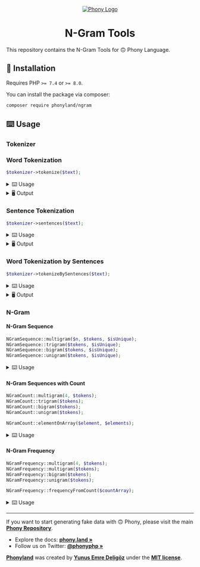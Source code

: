 <div align="center">

[![Phony Logo](https://raw.githubusercontent.com/phonyland/artwork/master/logo.png)](https://github.com/phonyland)

</div>

<div align="center">

# N-Gram Tools

</div>

This repository contains the N-Gram Tools for 🙃 Phony Language.

## 🚀 Installation

Requires PHP `>= 7.4` or `>= 8.0`.

You can install the package via composer:

```console
composer require phonyland/ngram
```

## ⌨️ Usage

### Tokenizer

### Word Tokenization
 
```php
$tokenizer->tokenize($text);
```

<details>
  <summary>⌨️ Usage</summary>

```php
use Phonyland\NGram\Tokenizer;
use Phonyland\NGram\TokenizerFilter;

$tokenizer = new Tokenizer();
$tokenizer
  ->addWordSeparatorPattern(';')
  ->addWordSeparatorPattern('\s')
  ->addWordFilterRule(TokenizerFilter::NO_SYMBOLS);

$text = 'sample   text;sample;text';

$tokenizer->tokenize($text);
```

</details>

<details>
    <summary>🖥 Output</summary>

```php
[
    "sample",
    "text",
    "sample",
    "text",
];
```

</details>

### Sentence Tokenization

```php
$tokenizer->sentences($text);
```

<details>
  <summary>⌨️ Usage</summary>

```php
use Phonyland\NGram\Tokenizer;

$tokenizer = new Tokenizer();
$tokenizer
  ->addSentenceSeparatorPattern('.')
  ->addSentenceSeparatorPattern('!')
  ->addSentenceSeparatorPattern('?');

$text = 'Sample Sentence. Sample Sentence! Sample Sentence? Sample Sentence no. 4?! Sample sample sentence... End';

$tokenizer->sentences($text);
```

</details>

<details>
    <summary>🖥 Output</summary>

```php
[
    "Sample Sentence.",
    "Sample Sentence!",
    "Sample Sentence?",
    "Sample Sentence no.",
    "4?!",
    "Sample sample sentence...",
    "End",
];
```

</details>

### Word Tokenization by Sentences

```php
$tokenizer->tokenizeBySentences($text);
```

<details>
  <summary>⌨️ Usage</summary>

```php
use Phonyland\NGram\Tokenizer;
use Phonyland\NGram\TokenizerFilter;

$tokenizer = new Tokenizer();
$tokenizer
  ->addSentenceSeparatorPattern('.')
  ->addSentenceSeparatorPattern('!')
  ->addSentenceSeparatorPattern('?')
  ->addWordFilterRule(TokenizerFilter::NO_SYMBOLS)
  ->addWordSeparatorPattern(TokenizerFilter::WHITESPACE_SEPARATOR);

$text = 'Sample Sentence. Sample Sentence! Sample Sentence? Sample Sentence no. 4?! Sample sample sentence... End';

$tokenizer->tokenizeBySentences($text);
```

</details>

<details>
    <summary>🖥 Output</summary>

```php
[
    ["Sample", "Sentence"],
    ["Sample", "Sentence"],
    ["Sample", "Sentence"],
    ["Sample", "Sentence", "no"],
    ["Sample", "sample", "sentence"],
    ["End"],
];
```

</details>

### N-Gram

#### N-Gram Sequence

```php
NGramSequence::multigram($n, $tokens, $isUnique);
NGramSequence::trigram($tokens, $isUnique);
NGramSequence::bigram($tokens, $isUnique);
NGramSequence::unigram($tokens, $isUnique);
```

<details>
    <summary>⌨️ Usage</summary>

```php
use Phonyland\NGram\Tokenizer;
use Phonyland\NGram\NGramSequence;
use Phonyland\NGram\TokenizerFilter;

$tokenizer = new Tokenizer();
$tokenizer->addWordSeparatorPattern(TokenizerFilter::WHITESPACE_SEPARATOR);
$tokens = $tokenizer->tokenize('sample text');

NGramSequence::multigram(4, $tokens);
// ['samp', 'ampl', 'mple', 'text'];

// Generate Unique N-Grams 
NGramSequence::unigram($tokens, true);
// ['s', 'a', 'm', 'p', 'l', 'e', 't', 'x'];
```

</details>

#### N-Gram Sequences with Count

```php
NGramCount::multigram(4, $tokens);
NGramCount::trigram($tokens);
NGramCount::bigram($tokens);
NGramCount::unigram($tokens);

NGramCount::elementOnArray($element, $elements);
```

<details>
    <summary>⌨️ Usage</summary>

```php
use Phonyland\NGram\Tokenizer;
use Phonyland\NGram\NGramCount;

$tokenizer = new Tokenizer();
$tokenizer->addWordSeparatorPattern(TokenizerFilter::WHITESPACE_SEPARATOR);
$tokens = $tokenizer->tokenize('sample text');

NGramCount::multigram(4, $tokens);
// [
//     'samp' => 1,
//     'ampl' => 1,
//     'mple' => 1,
//     'text' => 1,
// ];
```

</details>

#### N-Gram Frequency

```php
NGramFrequency::multigram(4, $tokens);
NGramFrequency::multigram($tokens);
NGramFrequency::bigram($tokens);
NGramFrequency::unigram($tokens);

NGramFrequency::frequencyFromCount($countArray);
```

<details>
    <summary>⌨️ Usage</summary>

```php
use Phonyland\NGram\Tokenizer;
use Phonyland\NGram\NGramFrequency;
use Phonyland\NGram\TokenizerFilter;

$tokenizer = new Tokenizer();
$tokenizer->addWordSeparatorPattern(TokenizerFilter::WHITESPACE_SEPARATOR);
$tokenizer->addWordFilterRule(TokenizerFilter::ALPHABETICAL);
$tokens = $tokenizer->tokenize('bombadil! bombadillo!');

NGramFrequency::multigram(4, $tokens);
//[
//    'bomb' => 0.16666666666666666,
//    'omba' => 0.16666666666666666,
//    'mbad' => 0.16666666666666666,
//    'badi' => 0.16666666666666666,
//    'adil' => 0.16666666666666666,
//    'dill' => 0.08333333333333333,
//    'illo' => 0.08333333333333333,
//]
```

</details>

---

If you want to start generating fake data with 🙃 Phony, please visit the main **[Phony Repository](https://github.com/phonyland/phony)**.

- Explore the docs: **[phony.land »](https://phony.land/)**
- Follow us on Twitter: **[@phonyphp »](https://twitter.com/phonyphp)**

**[Phonyland](https://github.com/phonyland)** was created by **[Yunus Emre Deligöz](https://twitter.com/yedeligoez)** under the **[MIT license](https://opensource.org/licenses/MIT)**.
